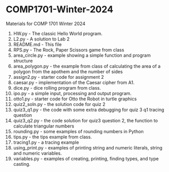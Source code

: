 # COMP1701-Winter-2024
Materials for COMP 1701 Winter 2024

1. HW.py - The classic Hello World program.
2. L2.py - A solution to Lab 2
3. README.md - This file
4. RPS.py - The Rock, Paper Scissors game from class 
5. area_circle.py - example showing a simple function and program structure
6. area_polygon.py - the example from class of calculating the area of a polygon from the apothem and the number of sides 
7. assign2.py - starter code for assignment 2
8. caesar.py - implementation of the Caesar cipher from A1.
9. dice.py - dice rolling program from class. 
10. ipo.py - a simple input, processing and output program.
11. otto1.py - starter code for Otto the Robot in turtle graphics
12. quiz2_soln.py - the solution code for quiz 2
13. quiz3_q1.py - the code with some extra debugging for quiz 3 q1 tracing question
14. quiz3_q2.py - the code solution for quiz3 question 2, the function to calculate triangular numbers
15. rounding.py - some examples of rounding numbers in Python
16. tips.py - the tips example from class.
17. tracing1.py - a tracing example 
18. using_print.py - examples of printing string and numeric literals, string and numeric variables.
19. variables.py - examples of creating, printing, finding types, and type casting.

